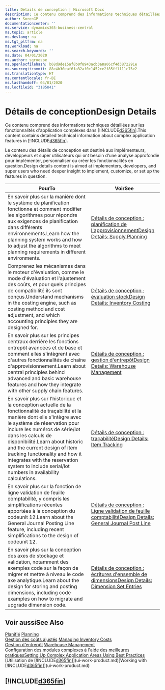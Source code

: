 ```yaml
---
title: Détails de conception | Microsoft Docs
description: Ce contenu comprend des informations techniques détaillées sur les fonctionnalités d'application complexes dans Business Central.
author: SorenGP
documentationcenter: ''
ms.service: dynamics365-business-central
ms.topic: article
ms.devlang: na
ms.tgt_pltfrm: na
ms.workload: na
ms.search.keywords: ''
ms.date: 04/01/2020
ms.author: sgroespe
ms.openlocfilehash: b68d9de15af8b0f8943acb3a8a06cf4d3872291e
ms.sourcegitcommit: 88e4b30eaf6fa32af0c1452ce2f85ff1111c75e2
ms.translationtype: HT
ms.contentlocale: fr-BE
ms.lasthandoff: 04/01/2020
ms.locfileid: "3185841"
---
```

# <a name="design-details"></a><span data-ttu-id="ec061-103">Détails de conception</span><span class="sxs-lookup"><span data-stu-id="ec061-103">Design Details</span></span>
<span data-ttu-id="ec061-104">Ce contenu comprend des informations techniques détaillées sur les fonctionnalités d'application complexes dans [!INCLUDE[d365fin](includes/d365fin_md.md)].</span><span class="sxs-lookup"><span data-stu-id="ec061-104">This content contains detailed technical information about complex application features in [!INCLUDE[d365fin](includes/d365fin_md.md)].</span></span>  

 <span data-ttu-id="ec061-105">Le contenu des détails de conception est destiné aux implémenteurs, développeurs et super utilisateurs qui ont besoin d'une analyse approfondie pour implémenter, personnaliser ou créer les fonctionnalités en question.</span><span class="sxs-lookup"><span data-stu-id="ec061-105">Design details content is aimed at implementers, developers, and super users who need deeper insight to implement, customize, or set up the features in question.</span></span>  

|<span data-ttu-id="ec061-106">**Pour**</span><span class="sxs-lookup"><span data-stu-id="ec061-106">**To**</span></span>|<span data-ttu-id="ec061-107">**Voir**</span><span class="sxs-lookup"><span data-stu-id="ec061-107">**See**</span></span>|  
|------------|-------------|  
|<span data-ttu-id="ec061-108">En savoir plus sur la manière dont le système de planification fonctionne et comment modifier les algorithmes pour répondre aux exigences de planification dans différents environnements.</span><span class="sxs-lookup"><span data-stu-id="ec061-108">Learn how the planning system works and how to adjust the algorithms to meet planning requirements in different environments.</span></span>|[<span data-ttu-id="ec061-109">Détails de conception : planification de l'approvisionnement</span><span class="sxs-lookup"><span data-stu-id="ec061-109">Design Details: Supply Planning</span></span>](design-details-supply-planning.md)|  
|<span data-ttu-id="ec061-110">Comprenez les mécanismes dans le moteur d'évaluation, comme le mode d'évaluation et l'ajustement des coûts, et pour quels principes de compatibilité ils sont conçus.</span><span class="sxs-lookup"><span data-stu-id="ec061-110">Understand mechanisms in the costing engine, such as costing method and cost adjustment, and which accounting principles they are designed for.</span></span>|[<span data-ttu-id="ec061-111">Détails de conception : évaluation stock</span><span class="sxs-lookup"><span data-stu-id="ec061-111">Design Details: Inventory Costing</span></span>](design-details-inventory-costing.md)|  
|<span data-ttu-id="ec061-112">En savoir plus sur les principes centraux derrière les fonctions entrepôt avancées et de base et comment elles s'intègrent avec d'autres fonctionnalités de chaîne d'approvisionnement.</span><span class="sxs-lookup"><span data-stu-id="ec061-112">Learn about central principles behind advanced and basic warehouse features and how they integrate with other supply chain features.</span></span>|[<span data-ttu-id="ec061-113">Détails de conception : gestion d'entrepôt</span><span class="sxs-lookup"><span data-stu-id="ec061-113">Design Details: Warehouse Management</span></span>](design-details-warehouse-management.md)|  
|<span data-ttu-id="ec061-114">En savoir plus sur l'historique et la conception actuelle de la fonctionnalité de traçabilité et la manière dont elle s'intègre avec le système de réservation pour inclure les numéros de série/lot dans les calculs de disponibilité.</span><span class="sxs-lookup"><span data-stu-id="ec061-114">Learn about historic and the current design of item tracking functionality and how it integrates with the reservation system to include serial/lot numbers in availability calculations.</span></span>|[<span data-ttu-id="ec061-115">Détails de conception : traçabilité</span><span class="sxs-lookup"><span data-stu-id="ec061-115">Design Details: Item Tracking</span></span>](design-details-item-tracking.md)|  
|<span data-ttu-id="ec061-116">En savoir plus sur la fonction de ligne validation de feuille comptabilité, y compris les simplifications récentes apportées à la conception du codeunit 12.</span><span class="sxs-lookup"><span data-stu-id="ec061-116">Learn about the General Journal Posting Line feature, including recent simplifications to the design of codeunit 12.</span></span>|[<span data-ttu-id="ec061-117">Détails de conception : Ligne validation de feuille comptabilité</span><span class="sxs-lookup"><span data-stu-id="ec061-117">Design Details: General Journal Post Line</span></span>](design-details-general-journal-post-line.md)|
|<span data-ttu-id="ec061-118">En savoir plus sur la conception des axes de stockage et validation, notamment des exemples code sur la façon de migrer et mettre à niveau le code axe analytique.</span><span class="sxs-lookup"><span data-stu-id="ec061-118">Learn about the design for storing and posting dimensions, including code examples on how to migrate and upgrade dimension code.</span></span>|[<span data-ttu-id="ec061-119">Détails de conception : écritures d'ensemble de dimensions</span><span class="sxs-lookup"><span data-stu-id="ec061-119">Design Details: Dimension Set Entries</span></span>](design-details-dimension-set-entries.md)| 

## <a name="see-also"></a><span data-ttu-id="ec061-120">Voir aussi</span><span class="sxs-lookup"><span data-stu-id="ec061-120">See Also</span></span>  
 <span data-ttu-id="ec061-121">[Planifié](production-planning.md) </span><span class="sxs-lookup"><span data-stu-id="ec061-121">[Planning](production-planning.md) </span></span>  
 <span data-ttu-id="ec061-122">[Gestion des coûts ajustés](finance-manage-inventory-costs.md) </span><span class="sxs-lookup"><span data-stu-id="ec061-122">[Managing Inventory Costs](finance-manage-inventory-costs.md) </span></span>  
 <span data-ttu-id="ec061-123">[Gestion d'entrepôt](warehouse-manage-warehouse.md) </span><span class="sxs-lookup"><span data-stu-id="ec061-123">[Warehouse Management](warehouse-manage-warehouse.md) </span></span>  
 [<span data-ttu-id="ec061-124">Configuration des modules complexes à l'aide des meilleures pratiques</span><span class="sxs-lookup"><span data-stu-id="ec061-124">Setting Up Complex Application Areas Using Best Practices</span></span>](set-up-complex-application-areas-using-best-practices.md)  
 <span data-ttu-id="ec061-125">[Utilisation de [!INCLUDE[d365fin](includes/d365fin_md.md)]](ui-work-product.md)</span><span class="sxs-lookup"><span data-stu-id="ec061-125">[Working with [!INCLUDE[d365fin](includes/d365fin_md.md)]](ui-work-product.md)</span></span>

 ## [!INCLUDE[d365fin](includes/free_trial_md.md)]  
